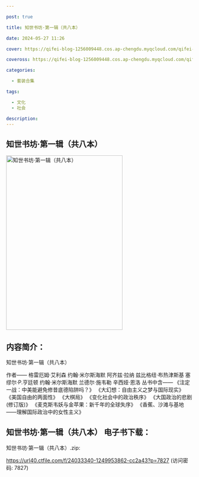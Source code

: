 ```yaml
---

post: true

title: 知世书坊·第一辑（共八本）

date: 2024-05-27 11:26

cover: https://qifei-blog-1256009448.cos.ap-chengdu.myqcloud.com/qifei-blog/663350c20ea9cb140394e16f.jpg

coveross: https://qifei-blog-1256009448.cos.ap-chengdu.myqcloud.com/qifei-blog/663350c20ea9cb140394e16f.jpg

categories:

  - 套装合集

tags:

  - 文化
  - 社会

description:
---
```


## 知世书坊·第一辑（共八本）
<img alt="知世书坊·第一辑（共八本） " class="aligncenter loading" data-was-processed="true" decoding="async" fetchpriority="high" height="471" src="https://qifei-blog-1256009448.cos.ap-chengdu.myqcloud.com/qifei-blog/663350c20ea9cb140394e16f.jpg " style="cursor: zoom-in;" width="314"/>

## 内容简介：

知世书坊·第一辑（共八本）<br/>

作者—— 格雷厄姆·艾利森 约翰·米尔斯海默 阿齐兹·拉纳 兹比格纽·布热津斯基 塞缪尔·P.亨廷顿 约翰·米尔斯海默 兰德尔·施韦勒 辛西娅·恩洛 丛书中含—— 《注定一战：中美能避免修昔底德陷阱吗？》 《大幻想：自由主义之梦与国际现实》 《美国自由的两面性》 《大棋局》 《变化社会中的政治秩序》 《大国政治的悲剧(修订版)》 《麦克斯韦妖与金苹果：新千年的全球失序》 《香蕉、沙滩与基地——理解国际政治中的女性主义》

## 知世书坊·第一辑（共八本） 电子书下载：
知世书坊·第一辑（共八本）.zip: 

https://url40.ctfile.com/f/24033340-1249953862-cc2a43?p=7827 (访问密码: 7827)
